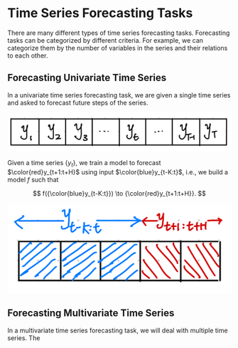 # Time Series Forecasting Tasks

There are many different types of time series forecasting tasks. Forecasting tasks can be categorized by different criteria. For example, we can categorize them by the number of variables in the series and their relations to each other.


## Forecasting Univariate Time Series

In a univariate time series forecasting task, we are given a single time series and asked to forecast future steps of the series.

![Univariate Time Series Data](assets/timeseries-forecast.tasks/univariate-timeseries-data-labeled.jpg)

Given a time series $\{y_{t}\}$, we train a model to forecast $\color{red}y_{t+1:t+H}$ using input $\color{blue}y_{t-K:t}$, i.e., we build a model $f$ such that

$$
f({\color{blue}y_{t-K:t}}) \to {\color{red}y_{t+1:t+H}}.
$$

![Univaraite TS Task](assets/timeseries-forecast.tasks/univariate-ts-input-pred.jpg)


## Forecasting Multivariate Time Series

In a multivariate time series forecasting task, we will deal with multiple time series. The
